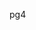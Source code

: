 pg4
<inline-video source="https://player.vimeo.com/video/297190664" width="auto" height="auto" />

<inline-video source="https://www.youtube.com/embed/oUmVFHlwZsI" width="auto" height="auto" />


<inject key="subscriptionid" enableCopy="false" enableClickToPaste="false" />